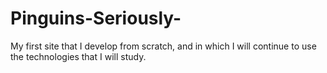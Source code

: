 # Pinguins-Seriously-
My first site that I develop from scratch, and in which I will continue to use the technologies that I will study.
